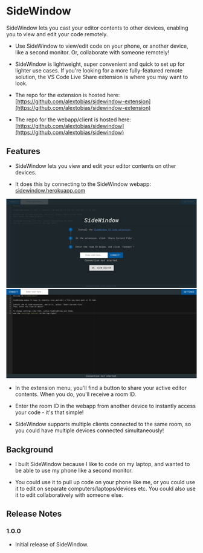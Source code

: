 # SideWindow

SideWindow lets you cast your editor contents to other devices, enabling you to view and edit your code remotely.

* Use SideWindow to view/edit code on your phone, or another device, like a second monitor. Or, collaborate with someone remotely!

* SideWindow is lightweight, super convenient and quick to set up for lighter use cases.  If you're looking for a more fully-featured remote solution, the VS Code Live Share extension is where you may want to look.

* The repo for the extension is hosted here: [https://github.com/alextobias/sidewindow-extension](https://github.com/alextobias/sidewindow-extension)

* The repo for the webapp/client is hosted here: [https://github.com/alextobias/sidewindow](https://github.com/alextobias/sidewindow)

## Features

* SideWindow lets you view and edit your editor contents on other devices. 

* It does this by connecting to the SideWindow webapp: [sidewindow.herokuapp.com](https://sidewindow.herokuapp.com)

![SideWindow WebApp](images/sidewindow-landing.png)
![SideWindow Editor](images/sidewindow-editor.png)

* In the extension menu, you'll find a button to share your active editor contents. When you do, you'll receive a room ID. 

* Enter the room ID in the webapp from another device to instantly access your code - it's that simple!

* SideWindow supports multiple clients connected to the same room, so you could have multiple devices connected simultaneously!

## Background

* I built SideWindow because I like to code on my laptop, and wanted to be able to use my phone like a second monitor.

* You could use it to pull up code on your phone like me, or you could use it to edit on separate computers/laptops/devices etc. You could also use it to edit collaboratively with someone else. 

## Release Notes

### 1.0.0

* Initial release of SideWindow.